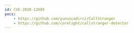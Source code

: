 ```yaml
---
id: CVE-2020-12695
pocs:
    - https://github.com/yunuscadirci/CallStranger
    - https://github.com/corelight/callstranger-detector
---
```

